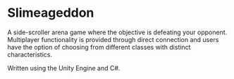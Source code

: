 # Slimeageddon

A side-scroller arena game where the objective is defeating your opponent.
Multiplayer functionality is provided through direct connection and users
have the option of choosing from different classes with distinct characteristics.

Written using the Unity Engine and C#.
